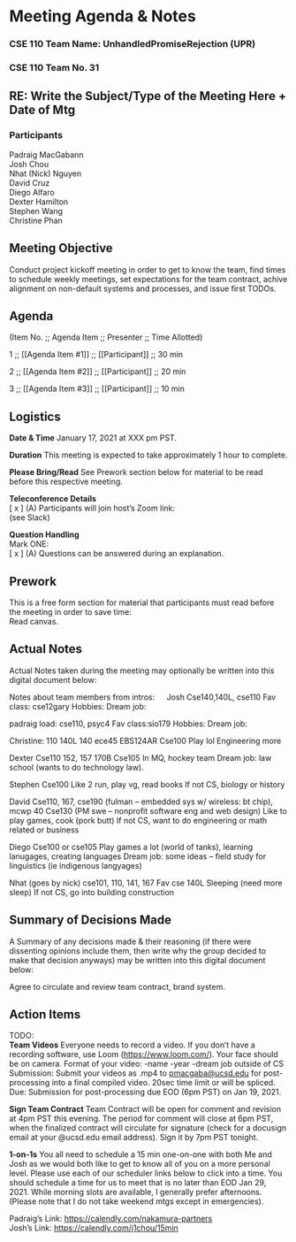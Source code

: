 # Meeting Agenda & Notes

### CSE 110 Team Name: UnhandledPromiseRejection (UPR)
### CSE 110 Team No. 31

## RE: Write the Subject/Type of the Meeting Here + Date of Mtg
### Participants
Padraig MacGabann  
Josh Chou  
Nhat (Nick) Nguyen  
David Cruz  
Diego Alfaro  
Dexter Hamilton  
Stephen Wang  
Christine Phan  
 
## Meeting Objective
Conduct project kickoff meeting in order to get to know the team, find times to schedule weekly meetings, set expectations for the team contract, achive alignment on non-default systems and processes, and issue first TODOs.

## Agenda
(Item No.	;; Agenda Item ;;	Presenter ;; Time Allotted)

1 ;; [[Agenda Item #1]]	;; [[Participant]] ;; 30 min

2 ;; [[Agenda Item #2]]	;; [[Participant]] ;; 20 min

3 ;; [[Agenda Item #3]] ;; [[Participant]] ;; 10 min

## Logistics
**Date & Time**	January 17, 2021 at XXX pm PST.

**Duration**	This meeting is expected to take approximately 1 hour to complete.  

**Please Bring/Read**	See Prework section below for material to be read before this respective meeting.  

**Teleconference Details**  
[ x ] (A) Participants will join host’s Zoom link:  
            (see Slack)

**Question Handling** 	
Mark ONE:  
[  x ] (A) Questions can be answered during an explanation.  



## Prework
This is a free form section for material that participants must read before the meeting in order to save time:  
Read canvas.

## Actual Notes
Actual Notes taken during the meeting may optionally be written into this digital document below:  

Notes about team members from intros:
 
Josh
Cse140,140L, cse110
Fav class: cse12gary
Hobbies:
Dream job:

padraig
load: cse110, psyc4
Fav class:sio179
Hobbies: 
Dream job:

Christine:
110 140L 140 ece45 EBS124AR
Cse100
Play lol
Engineering more

Dexter
Cse110 152, 157 170B
Cse105
In MQ, hockey team
Dream job: law school (wants to do technology law).

Stephen
Cse100
Like 2 run, play vg, read books
If not CS, biology or history

David
Cse110, 167, cse190 (fulman – embedded sys w/ wireless: bt chip), mcwp 40
Cse130
(PM swe – nonprofit software eng and web design)
Like to play games, cook (pork butt) 
If not CS, want to do engineering or math related or business

Diego
Cse100 or cse105
Play games a lot (world of tanks), learning lanugages, creating languages
Dream job: some ideas – field study for linguistics (ie indigenous langyages)

Nhat (goes by nick)
cse101, 110, 141, 167
Fav cse 140L
Sleeping (need more sleep)
If not CS, go into building construction


## Summary of Decisions Made
A Summary of any decisions made & their reasoning (if there were dissenting opinions include them, then write why the group decided to make that decision anyways) may be written into this digital document below:  

Agree to circulate and review team contract, brand system.

## Action Items
TODO:  
**Team Videos**
Everyone needs to record a video. If you don’t have a recording software, use Loom (https://www.loom.com/). Your face should be on camera.
Format of your video: 
-name
-year
-dream job outside of CS
Submission: Submit your videos as .mp4 to pmacgaba@ucsd.edu for post-processing into a final compiled video. 20sec time limit or will be spliced.
Due: Submission for post-processing due EOD (6pm PST) on Jan 19, 2021.

**Sign Team Contract**
Team Contract will be open for comment and revision at 4pm PST this evening. The period for comment will close at 6pm PST, when the finalized contract will circulate for signature (check for a docusign email at your @ucsd.edu email address). Sign it by 7pm PST tonight. 

**1-on-1s**
You all need to schedule a 15 min one-on-one with both Me and Josh as we would both like to get to know all of you on a more personal level. Please use each of our scheduler links below to click into a time. You should schedule a time for us to meet that is no later than EOD Jan 29, 2021. While morning slots are available, I generally prefer afternoons. (Please note that I do not take weekend mtgs except in emergencies).

Padraig’s Link: https://calendly.com/nakamura-partners  
Josh’s Link: https://calendly.com/j1chou/15min  
